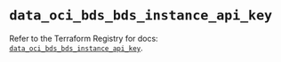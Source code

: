 # `data_oci_bds_bds_instance_api_key`

Refer to the Terraform Registry for docs: [`data_oci_bds_bds_instance_api_key`](https://registry.terraform.io/providers/oracle/oci/6.18.0/docs/data-sources/bds_bds_instance_api_key).
